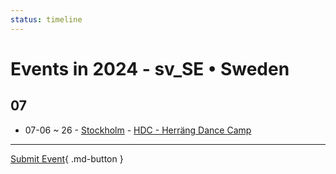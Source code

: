 ```yaml
---
status: timeline
---
```


# Events in 2024 - sv_SE • Sweden

## 07

- 07-06 ~ 26 - [Stockholm](Stockholm.md) - [HDC - Herräng Dance Camp](herrang-dance-camp.md)


---

[Submit Event](https://github.com/swingdance/events/issues/new?assignees=&labels=add+event&projects=&template=02-add_entity.yml&title=Add%20Event%3A%20sv_SE%20%E2%80%A2%20%3CName%3E&region=sv_SE&province=&city=&org_id=){ .md-button }

